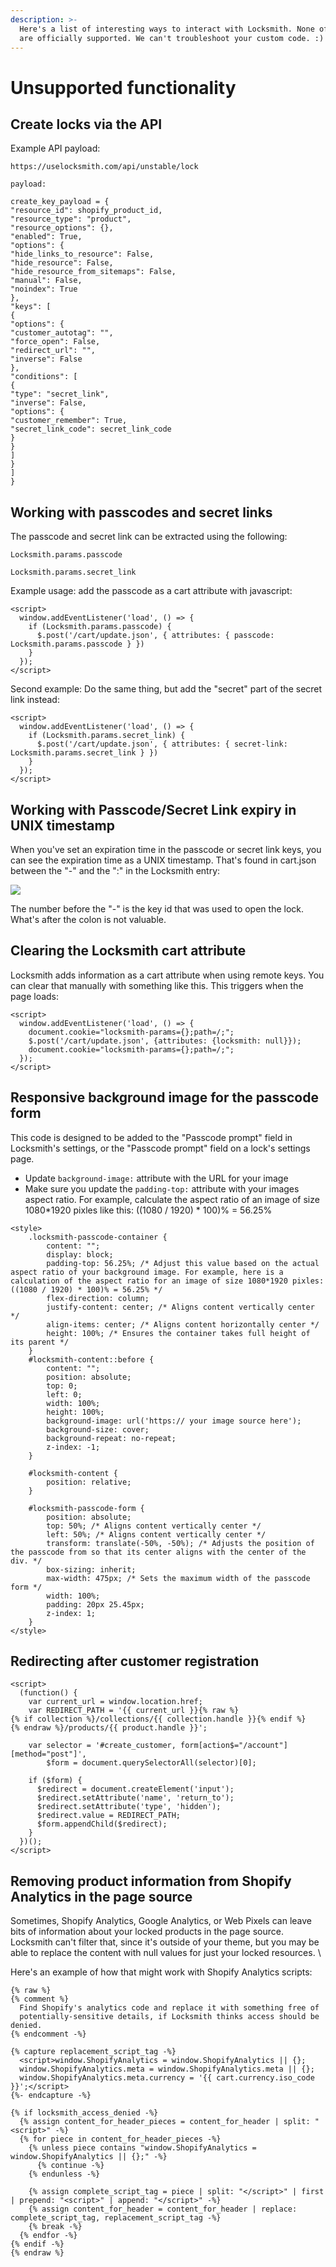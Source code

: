 ```yaml
---
description: >-
  Here's a list of interesting ways to interact with Locksmith. None of these
  are officially supported. We can't troubleshoot your custom code. :)
---
```


# Unsupported functionality

## Create locks via the API

Example API payload:&#x20;

```
https://uselocksmith.com/api/unstable/lock

payload:

create_key_payload = {
"resource_id": shopify_product_id,
"resource_type": "product",
"resource_options": {},
"enabled": True,
"options": {
"hide_links_to_resource": False,
"hide_resource": False,
"hide_resource_from_sitemaps": False,
"manual": False,
"noindex": True
},
"keys": [
{
"options": {
"customer_autotag": "",
"force_open": False,
"redirect_url": "",
"inverse": False
},
"conditions": [
{
"type": "secret_link",
"inverse": False,
"options": {
"customer_remember": True,
"secret_link_code": secret_link_code
}
}
]
}
]
}
```

## Working with passcodes and secret links

The passcode and secret link can be extracted using the following:&#x20;

`Locksmith.params.passcode`

`Locksmith.params.secret_link`

Example usage: add the passcode as a cart attribute with javascript:&#x20;

```
<script>
  window.addEventListener('load', () => {
    if (Locksmith.params.passcode) {
      $.post('/cart/update.json', { attributes: { passcode: Locksmith.params.passcode } })
    }
  });
</script>
```



Second example: Do the same thing, but add the "secret" part of the secret link instead:&#x20;

```
<script>
  window.addEventListener('load', () => {
    if (Locksmith.params.secret_link) {
      $.post('/cart/update.json', { attributes: { secret-link: Locksmith.params.secret_link } })
    }
  });
</script>
```

## Working with Passcode/Secret Link expiry in UNIX timestamp

When you've set an expiration time in the passcode or secret link keys, you can see the expiration time as a UNIX timestamp. That's found in cart.json between the "-" and the ":" in the Locksmith entry:&#x20;

![](<../.gitbook/assets/Screenshot 2023-11-01 at 3.15.13 PM.png>)

The number before the "-" is the key id that was used to open the lock. What's after the colon is not valuable.&#x20;



## Clearing the Locksmith cart attribute

Locksmith adds information as a cart attribute when using remote keys. You can clear that manually with something like this. This triggers when the page loads:&#x20;

```
<script>
  window.addEventListener('load', () => {
    document.cookie="locksmith-params={};path=/;";
    $.post('/cart/update.json', {attributes: {locksmith: null}});
    document.cookie="locksmith-params={};path=/;";
  });
</script>
```

## Responsive background image for the passcode form

This code is designed to be added to the "Passcode prompt" field in Locksmith's settings, or the "Passcode prompt" field on a lock's settings page.

* Update `background-image:` attribute with the URL for your image
* Make sure you update the `padding-top:` attribute with your images aspect ratio. For example, calculate the aspect ratio of an image of size 1080\*1920 pixles like this: ((1080 / 1920) \* 100)% = 56.25%

```
<style>
    .locksmith-passcode-container {
        content: "";
        display: block;
        padding-top: 56.25%; /* Adjust this value based on the actual aspect ratio of your background image. For example, here is a calculation of the aspect ratio for an image of size 1080*1920 pixles: ((1080 / 1920) * 100)% = 56.25% */
        flex-direction: column;
        justify-content: center; /* Aligns content vertically center */
        align-items: center; /* Aligns content horizontally center */
        height: 100%; /* Ensures the container takes full height of its parent */
    }
    #locksmith-content::before {
        content: "";
        position: absolute;
        top: 0;
        left: 0;
        width: 100%;
        height: 100%;
        background-image: url('https:// your image source here');
        background-size: cover;
        background-repeat: no-repeat;
        z-index: -1;
    }

    #locksmith-content {
        position: relative;
    }

    #locksmith-passcode-form {
        position: absolute;
        top: 50%; /* Aligns content vertically center */
        left: 50%; /* Aligns content vertically center */
        transform: translate(-50%, -50%); /* Adjusts the position of the passcode from so that its center aligns with the center of the div. */
        box-sizing: inherit;
        max-width: 475px; /* Sets the maximum width of the passcode form */
        width: 100%;
        padding: 20px 25.45px;
        z-index: 1;
    }
</style>
```

## Redirecting after customer registration

```
<script>
  (function() {
    var current_url = window.location.href;
    var REDIRECT_PATH = '{{ current_url }}{% raw %}
{% if collection %}/collections/{{ collection.handle }}{% endif %}
{% endraw %}/products/{{ product.handle }}';

    var selector = '#create_customer, form[action$="/account"][method="post"]',
        $form = document.querySelectorAll(selector)[0];

    if ($form) {
      $redirect = document.createElement('input');
      $redirect.setAttribute('name', 'return_to');
      $redirect.setAttribute('type', 'hidden');
      $redirect.value = REDIRECT_PATH;
      $form.appendChild($redirect);
    }
  })();
</script>
```



## Removing product information from Shopify Analytics in the page source

Sometimes, Shopify Analytics, Google Analytics, or Web Pixels can leave bits of information about your locked products in the page source. Locksmith can't filter that, since it's outside of your theme, but you may be able to replace the content with null values for just your locked resources. \


Here's an example of how that might work with Shopify Analytics scripts:&#x20;

```
{% raw %}
{% comment %}
  Find Shopify's analytics code and replace it with something free of
  potentially-sensitive details, if Locksmith thinks access should be denied.
{% endcomment -%}
​
{% capture replacement_script_tag -%}
  <script>window.ShopifyAnalytics = window.ShopifyAnalytics || {};
  window.ShopifyAnalytics.meta = window.ShopifyAnalytics.meta || {};
  window.ShopifyAnalytics.meta.currency = '{{ cart.currency.iso_code }}';</script>
{%- endcapture -%}
​
{% if locksmith_access_denied -%}
  {% assign content_for_header_pieces = content_for_header | split: "<script>" -%}
  {% for piece in content_for_header_pieces -%}
    {% unless piece contains "window.ShopifyAnalytics = window.ShopifyAnalytics || {};" -%}
      {% continue -%}
    {% endunless -%}
​
    {% assign complete_script_tag = piece | split: "</script>" | first | prepend: "<script>" | append: "</script>" -%}
    {% assign content_for_header = content_for_header | replace: complete_script_tag, replacement_script_tag -%}
    {% break -%}
  {% endfor -%}
{% endif -%}
{% endraw %}

```
